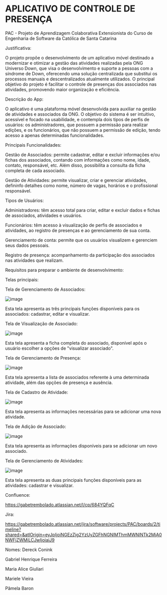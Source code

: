 # APLICATIVO DE CONTROLE DE PRESENÇA
PAC - Projeto de Aprendizagem Colaborativa Extensionista do Curso de Engenharia de Software da Católica de Santa Catarina

Justificativa:

O projeto propõe o desenvolvimento de um aplicativo móvel destinado a modernizar e otimizar a gestão das atividades realizadas pela ONG Universo Down, que visa o desenvolvimento e suporte a pessoas com a síndrome de Down, oferecendo uma solução centralizada que substitui os processos manuais e descentralizados atualmente utilizados. O principal objetivo do projeto é facilitar o controle de presenças dos associados nas atividades, promovendo maior organização e eficiência. 


Descrição do App:

O aplicativo é uma plataforma móvel desenvolvida para auxiliar na gestão de atividades e associados da ONG. O objetivo do sistema é ser intuitivo, acessível e focado na usabilidade, e contempla dois tipos de perfis de usuários: os administradores, que possuem a permissão para realizar edições, e os funcionários, que não possuem a permissão de edição, tendo acesso a apenas determinadas funcionalidades. 

Principais Funcionalidades:

  Gestão de Associados: permite cadastrar, editar e excluir informações e/ou fichas dos associados, contando com informações como nome, idade, contato, responsável, etc. Além disso, possibilita a consulta da ficha completa de cada associado. 
  
  Gestão de Atividades: permite visualizar, criar e gerenciar atividades, defininfo detalhes como nome, número de vagas, horários e o profissional responsável.
  
  Tipos de Usuários:  
  
  Administradores: têm acesso total para criar, editar e excluir dados e fichas de associados, atividades e usuários. 
  
  Funcionários: têm acesso à visualização de perfis de associados e atividades, ao registro de presenças e ao gerenciamento de sua conta. 
    
  Gerenciamento de conta: permite que os usuários visualizem e gerenciem seus dados pessoais. 

  Registro de presença: acompanhamento da participação dos associados nas atividades que realizam. 


Requisitos para preparar o ambiente de desenvolvimento:


Telas principais:

Tela de Gerenciamento de Associados:

![image](https://github.com/user-attachments/assets/bc6d0bb7-c3d1-4703-ba5d-d499191ef71b)

Esta tela apresenta as três principais funções disponíveis para os associados: cadastrar, editar e visualizar.

Tela de Visualização de Associado:

![image](https://github.com/user-attachments/assets/1c49781e-1883-4b88-bd74-f3b60337947b)

Esta tela apresenta a ficha completa do associado, disponível após o usuário escolher a opções de "visualizar associado". 

Tela de Gerenciamento de Presença:

![image](https://github.com/user-attachments/assets/c2c1916b-d3b3-4b09-aca0-e5e632615bc0)

Esta tela apresenta a lista de associados referente à uma determinada atividade, além das opções de presença e ausência. 

Tela de Cadastro de Atividade:

![image](https://github.com/user-attachments/assets/069a252b-5c3c-4952-8282-5b9de77b80da)

Esta tela apresenta as informações necessárias para se adicionar uma nova atividade. 

Tela de Adição de Associado:

![image](https://github.com/user-attachments/assets/2f554deb-423c-4f79-bb95-af763cc0d830)

Esta tela apresenta as informações disponíveis para se adicionar um novo associado.

Tela de Gerenciamento de Atividades:

![image](https://github.com/user-attachments/assets/6621e214-622a-4df4-8f10-94cafbce0c3a)

Esta tela apresenta as duas principais funções disponíveis para as atividades: cadastrar e visualizar.



Confluence:

https://gabetrembolado.atlassian.net/l/cp/684YQFqC


Jira:

https://gabetrembolado.atlassian.net/jira/software/projects/PAC/boards/2/timeline?shared=&atlOrigin=eyJpIjoiNGEzZjg2YzUyZGFhNGNlMThmMWNlNTk2MjA0NWFjZWMiLCJwIjoiaiJ9


Nomes:
Dereck Conink

Gabriel Henrique Ferreira

Maria Alice Giuliari

Mariele Vieira

Pâmela Baron

